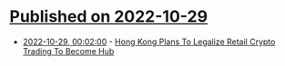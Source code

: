 # [Published on 2022-10-29](index.md)

* [2022-10-29, 00:02:00](https://slashdot.org/story/22/10/28/2112220/hong-kong-plans-to-legalize-retail-crypto-trading-to-become-hub?utm_source=rss1.0mainlinkanon&utm_medium=feed) - [Hong Kong Plans To Legalize Retail Crypto Trading To Become Hub](https://slashdot.org/story/22/10/28/2112220/hong-kong-plans-to-legalize-retail-crypto-trading-to-become-hub?utm_source=rss1.0mainlinkanon&utm_medium=feed)

